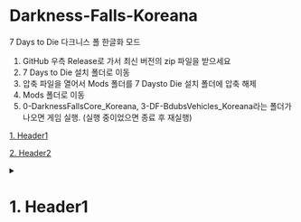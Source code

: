 # Darkness-Falls-Koreana

7 Days to Die 다크니스 폴 한글화 모드

1. GitHub 우측 Release로 가서 최신 버전의 zip 파일을 받으세요
2. 7 Days to Die 설치 폴더로 이동
3. 압축 파일을 열어서 Mods 폴더를 7 Daysto Die 설치 폴더에 압축 해제
4. Mods 폴더로 이동
5. 0-DarknessFallsCore_Koreana, 3-DF-BdubsVehicles_Koreana라는 폴더가 나오면 게임 실행. (실행 중이었으면 종료 후 재실행)

[1. Header1](#1-Header1)

[2. Header2](#11-Header2)

<details>
<summary><h1>1. Header1</h1></summary> 

  * 1
  * 2
  * 3
  * 4
  * 5
  * 6
  * 7
  * 8
  * 9
  * 10
  * 11
  * 12
  * 13
  * 14
  * 15
  * 16
  * 17
  
## 1.1 Header2

   * 1
  * 2
  * 3
  * 4
  * 5
  * 6
  * 7
  * 8
  * 9
  * 10
  * 11
  * 12
  * 13
  * 14
  * 15
  * 16
  * 17
 
</details>
